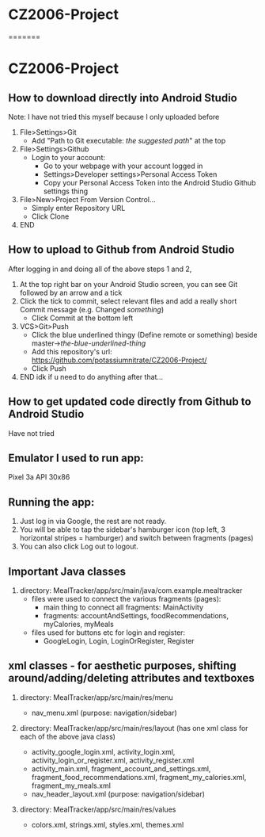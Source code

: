 # CZ2006-Project
=======
# CZ2006-Project



## How to download directly into Android Studio
Note: I have not tried this myself because I only uploaded before
1. File>Settings>Git
    - Add "Path to Git executable: *the suggested path*" at the top
2. File>Settings>Github
    - Login to your account:
      - Go to your webpage with your account logged in
      - Settings>Developer settings>Personal Access Token
      - Copy your Personal Access Token into the Android Studio Github settings thing
3. File>New>Project From Version Control...
      - Simply enter Repository URL 
      - Click Clone
4. END



## How to upload to Github from Android Studio
After logging in and doing all of the above steps 1 and 2,
1. At the top right bar on your Android Studio screen, you can see Git followed by an arrow and a tick
2. Click the tick to commit, select relevant files and add a really short Commit message (e.g. Changed *something*)
      - Click Commit at the bottom left
3. VCS>Git>Push
      - Click the blue underlined thingy (Define remote or something) beside master->*the-blue-underlined-thing*
      - Add this repository's url: https://github.com/potassiumnitrate/CZ2006-Project/
      - Click Push
4. END idk if u need to do anything after that...



## How to get updated code directly from Github to Android Studio
Have not tried



## Emulator I used to run app: 
Pixel 3a API 30x86



## Running the app:
1. Just log in via Google, the rest are not ready.
2. You will be able to tap the sidebar's hamburger icon (top left, 3 horizontal stripes = hamburger) and switch between fragments (pages)
3. You can also click Log out to logout.



## Important Java classes
1. directory: MealTracker/app/src/main/java/com.example.mealtracker
    - files were used to connect the various fragments (pages):
        - main thing to connect all fragments: MainActivity
        - fragments: accountAndSettings, foodRecommendations, myCalories, myMeals 
    - files used for buttons etc for login and register:
        - GoogleLogin, Login, LoginOrRegister, Register
  
  
  
## xml classes - for aesthetic purposes, shifting around/adding/deleting attributes and textboxes
1. directory: MealTracker/app/src/main/res/menu
    -  nav_menu.xml (purpose: navigation/sidebar)

2. directory: MealTracker/app/src/main/res/layout (has one xml class for each of the above java class)
    - activity_google_login.xml, activity_login.xml, activity_login_or_register.xml, activity_register.xml
    - activity_main.xml, fragment_account_and_settings.xml, fragment_food_recommendations.xml, fragment_my_calories.xml, fragment_my_meals.xml
    - nav_header_layout.xml (purpose: navigation/sidebar)

3. directory: MealTracker/app/src/main/res/values
    - colors.xml, strings.xml, styles.xml, themes.xml
